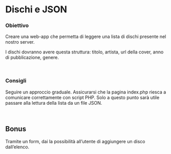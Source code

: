 # Dischi e JSON

### Obiettivo
Creare una web-app che permetta di leggere una lista di dischi presente nel nostro server.

I dischi dovranno avere questa struttura: titolo, artista, url della cover, anno di pubblicazione, genere.

<br>

### Consigli 
Seguire un approccio graduale.
Assicurarsi che la pagina index.php riesca a comunicare correttamente con script PHP.
Solo a questo punto sarà utile passare alla lettura della lista da un file JSON.

<br>

## Bonus
Tramite un form, dai la possibilità all’utente di aggiungere un disco dall’elenco.